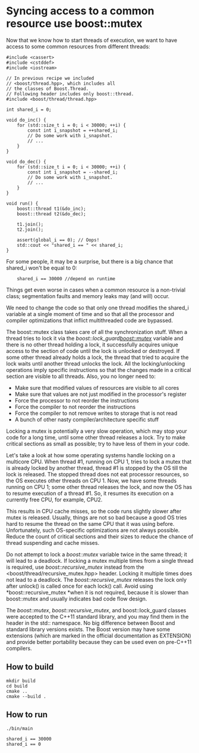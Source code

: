 # Syncing access to a common resource use boost::mutex

Now that we know how to start threads of execution, we want to have access to some common resources from different threads:
```
#include <cassert> 
#include <cstddef> 
#include <iostream>
 
// In previous recipe we included 
// <boost/thread.hpp>, which includes all 
// the classes of Boost.Thread.
// Following header includes only boost::thread. 
#include <boost/thread/thread.hpp> 
 
int shared_i = 0;

void do_inc() {
    for (std::size_t i = 0; i < 30000; ++i) {
        const int i_snapshot = ++shared_i;
        // Do some work with i_snapshot.
        // ...
    }
}

void do_dec() {
    for (std::size_t i = 0; i < 30000; ++i) {
        const int i_snapshot = --shared_i;
        // Do some work with i_snapshot.
        // ...
    }
}

void run() {
    boost::thread t1(&do_inc);
    boost::thread t2(&do_dec);

    t1.join();
    t2.join();

    assert(global_i == 0); // Oops!
    std::cout << "shared_i == " << shared_i;
}
```
For some people, it may be a surprise, but there is a big chance that shared_i won't be equal to 0:
```
    shared_i == 30000 //depend on runtime
```

Things get even worse in cases when a common resource is a non-trivial class; segmentation faults and memory leaks may (and will) occur.

We need to change the code so that only one thread modifies the shared_i variable at a single moment of time and so that all the processor and compiler optimizations that inflict multithreaded code are bypassed.

The boost::mutex class takes care of all the synchronization stuff. When a thread tries to lock it via the *boost::lock_guard<boost::mutex>* variable and there is no other thread holding a lock, it successfully acquires unique access to the section of code until the lock is unlocked or destroyed. If some other thread already holds a lock, the thread that tried to acquire the lock waits until another thread unlocks the lock. All the locking/unlocking operations imply specific instructions so that the changes made in a critical section are visible to all threads. Also, you no longer need to:

 - Make sure that modified values of resources are visible to all cores
 - Make sure that values are not just modified in the processor's register
 - Force the processor to not reorder the instructions
 - Force the compiler to not reorder the instructions
 - Force the compiler to not remove writes to storage that is not read
 - A bunch of other nasty compiler/architecture specific stuff

Locking a mutex is potentially a very slow operation, which may stop your code for a long time, until some other thread releases a lock. Try to make critical sections as small as possible; try to have less of them in your code.

Let's take a look at how some operating systems handle locking on a multicore CPU. When thread #1, running on CPU 1, tries to lock a mutex that is already locked by another thread, thread #1 is stopped by the OS till the lock is released. The stopped thread does not eat processor resources, so the OS executes other threads on CPU 1. Now, we have some threads running on CPU 1; some other thread releases the lock, and now the OS has to resume execution of a thread #1. So, it resumes its execution on a currently free CPU, for example, CPU2.

This results in CPU cache misses, so the code runs slightly slower after mutex is released. Usually, things are not so bad because a good OS tries hard to resume the thread on the same CPU that it was using before. Unfortunately, such OS-specific optimizations are not always possible. Reduce the count of critical sections and their sizes to reduce the chance of thread suspending and cache misses.

Do not attempt to lock a *boost::mutex* variable twice in the same thread; it will lead to a deadlock. If locking a mutex multiple times from a single thread is required, use *boost::recursive_mutex* instead from the <boost/thread/recursive_mutex.hpp> header. Locking it multiple times does not lead to a deadlock. The *boost::recursive_mutex* releases the lock only after unlock() is called once for each lock() call. Avoid using *boost::recursive_mutex *when it is not required, because it is slower than boost::mutex and usually indicates bad code flow design.

The *boost::mutex*, *boost::recursive_mutex*, and boost::lock_guard classes were accepted to the C++11 standard library, and you may find them in the <mutex> header in the std:: namespace. No big difference between Boost and standard library versions exists. The Boost version may have some extensions (which are marked in the official documentation as EXTENSION) and provide better portability because they can be used even on pre-C++11 compilers.

## How to build
```
mkdir build
cd build
cmake ..
cmake --build .
```

## How to run
```
./bin/main

shared_i == 30000
shared_i == 0

```
